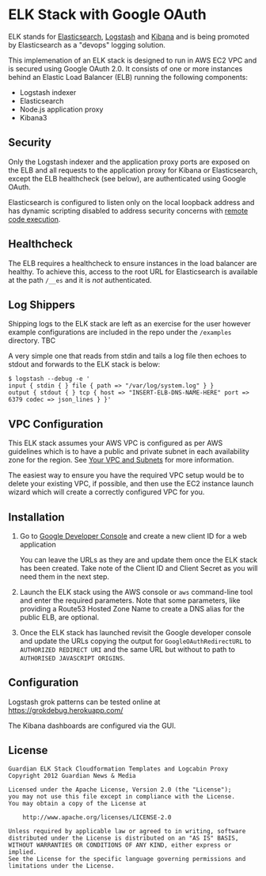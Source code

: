 ELK Stack with Google OAuth
===========================

ELK stands for [Elasticsearch][1], [Logstash][2] and [Kibana][3] and is being promoted by Elasticsearch as a "devops" logging solution.

This implemenation of an ELK stack is designed to run in AWS EC2 VPC and is secured using Google OAuth 2.0. It consists of one or more instances behind an Elastic Load Balancer (ELB) running the following components:

* Logstash indexer
* Elasticsearch
* Node.js application proxy
* Kibana3

Security
--------

Only the Logstash indexer and the application proxy ports are exposed on the ELB and all requests to the application proxy for Kibana or Elasticsearch, except the ELB healthcheck (see below), are authenticated using Google OAuth.

Elasticsearch is configured to listen only on the local loopback address and has dynamic scripting disabled to address security concerns with [remote code execution][4].

Healthcheck
-----------

The ELB requires a healthcheck to ensure instances in the load balancer are healthy. To achieve this, access to the root URL for Elasticsearch is available at the path `/__es` and it is *not* authenticated.

Log Shippers
------------

Shipping logs to the ELK stack are left as an exercise for the user however example configurations are included in the repo under the `/examples` directory. TBC

A very simple one that reads from stdin and tails a log file then echoes to stdout and forwards to the ELK stack is below:

```
$ logstash --debug -e '
input { stdin { } file { path => "/var/log/system.log" } }
output { stdout { } tcp { host => "INSERT-ELB-DNS-NAME-HERE" port => 6379 codec => json_lines } }'
```

VPC Configuration
-----------------

This ELK stack assumes your AWS VPC is configured as per AWS guidelines which is to have a public and private subnet in each availability zone for the region. See [Your VPC and Subnets][6] for more information.

The easiest way to ensure you have the required VPC setup would be to delete your existing VPC, if possible, and then use the EC2 instance launch wizard which will create a correctly configured VPC for you.

Installation
------------

1. Go to [Google Developer Console][5] and create a new client ID for a web application

   You can leave the URLs as they are and update them once the ELK stack has been created. Take note of the Client ID and Client Secret as you will need them in the next step.

2. Launch the ELK stack using the AWS console or `aws` command-line tool and enter the required parameters. Note that some parameters, like providing a Route53 Hosted Zone Name to create a DNS alias for the public ELB, are optional.

3. Once the ELK stack has launched revisit the Google developer console and update the URLs copying the output for `GoogleOAuthRedirectURL` to `AUTHORIZED REDIRECT URI` and the same URL but without to path to `AUTHORISED JAVASCRIPT ORIGINS`.

Configuration
-------------

Logstash grok patterns can be tested online at https://grokdebug.herokuapp.com/

The Kibana dashboards are configured via the GUI.

License
-------

    Guardian ELK Stack Cloudformation Templates and Logcabin Proxy
    Copyright 2012 Guardian News & Media

    Licensed under the Apache License, Version 2.0 (the "License");
    you may not use this file except in compliance with the License.
    You may obtain a copy of the License at

        http://www.apache.org/licenses/LICENSE-2.0

    Unless required by applicable law or agreed to in writing, software
    distributed under the License is distributed on an "AS IS" BASIS,
    WITHOUT WARRANTIES OR CONDITIONS OF ANY KIND, either express or implied.
    See the License for the specific language governing permissions and
    limitations under the License.

[1]: <http://www.elasticsearch.org/> "Elasticsearch"
[2]: <http://logstash.net/> "Logstash"
[3]: <http://www.elasticsearch.org/overview/kibana/> "Kibana"
[4]: <http://www.elasticsearch.org/guide/en/elasticsearch/reference/current/modules-scripting.html> "ES Scripting"
[5]: <https://console.developers.google.com> "Google Developer Console"
[6]: <http://docs.aws.amazon.com/AmazonVPC/latest/UserGuide/VPC_Subnets.html> "AWS: Your VPC and Subnets"
